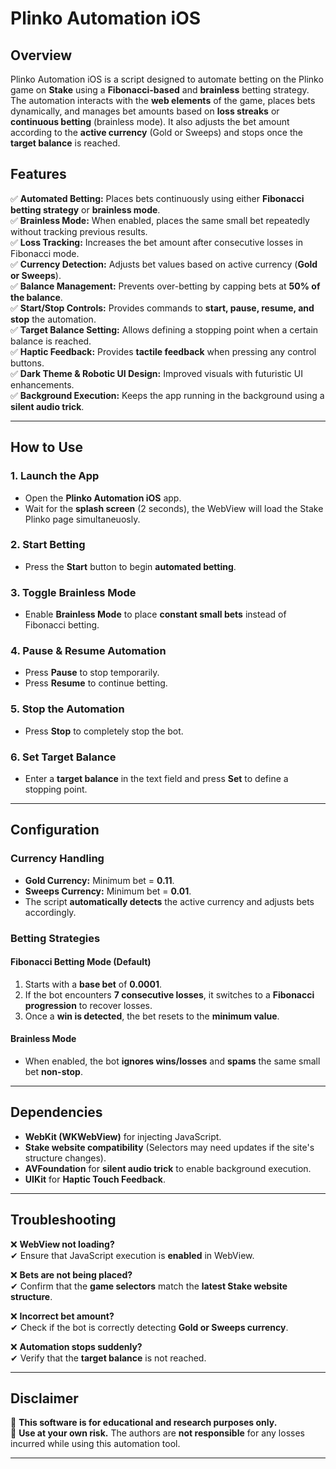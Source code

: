 # **Plinko Automation iOS**

## **Overview**
Plinko Automation iOS is a script designed to automate betting on the Plinko game on **Stake** using a **Fibonacci-based** and **brainless** betting strategy. The automation interacts with the **web elements** of the game, places bets dynamically, and manages bet amounts based on **loss streaks** or **continuous betting** (brainless mode). It also adjusts the bet amount according to the **active currency** (Gold or Sweeps) and stops once the **target balance** is reached.

## **Features**
✅ **Automated Betting:** Places bets continuously using either **Fibonacci betting strategy** or **brainless mode**.  
✅ **Brainless Mode:** When enabled, places the same small bet repeatedly without tracking previous results.  
✅ **Loss Tracking:** Increases the bet amount after consecutive losses in Fibonacci mode.  
✅ **Currency Detection:** Adjusts bet values based on active currency (**Gold or Sweeps**).  
✅ **Balance Management:** Prevents over-betting by capping bets at **50% of the balance**.  
✅ **Start/Stop Controls:** Provides commands to **start, pause, resume, and stop** the automation.  
✅ **Target Balance Setting:** Allows defining a stopping point when a certain balance is reached.  
✅ **Haptic Feedback:** Provides **tactile feedback** when pressing any control buttons.  
✅ **Dark Theme & Robotic UI Design:** Improved visuals with futuristic UI enhancements.  
✅ **Background Execution:** Keeps the app running in the background using a **silent audio trick**.  

---

## **How to Use**
### **1. Launch the App**
- Open the **Plinko Automation iOS** app.
- Wait for the **splash screen** (2 seconds), the WebView will load the Stake Plinko page simultaneuosly.

### **2. Start Betting**
- Press the **Start** button to begin **automated betting**.

### **3. Toggle Brainless Mode**
- Enable **Brainless Mode** to place **constant small bets** instead of Fibonacci betting.

### **4. Pause & Resume Automation**
- Press **Pause** to stop temporarily.
- Press **Resume** to continue betting.

### **5. Stop the Automation**
- Press **Stop** to completely stop the bot.

### **6. Set Target Balance**
- Enter a **target balance** in the text field and press **Set** to define a stopping point.

---

## **Configuration**
### **Currency Handling**
- **Gold Currency:** Minimum bet = **0.11**.
- **Sweeps Currency:** Minimum bet = **0.01**.
- The script **automatically detects** the active currency and adjusts bets accordingly.

### **Betting Strategies**
#### **Fibonacci Betting Mode (Default)**
1. Starts with a **base bet** of **0.0001**.
2. If the bot encounters **7 consecutive losses**, it switches to a **Fibonacci progression** to recover losses.
3. Once a **win is detected**, the bet resets to the **minimum value**.

#### **Brainless Mode**
- When enabled, the bot **ignores wins/losses** and **spams** the same small bet **non-stop**.

---

## **Dependencies**
- **WebKit (WKWebView)** for injecting JavaScript.
- **Stake website compatibility** (Selectors may need updates if the site's structure changes).
- **AVFoundation** for **silent audio trick** to enable background execution.
- **UIKit** for **Haptic Touch Feedback**.

---

## **Troubleshooting**
❌ **WebView not loading?**  
✔ Ensure that JavaScript execution is **enabled** in WebView.  

❌ **Bets are not being placed?**  
✔ Confirm that the **game selectors** match the **latest Stake website structure**.  

❌ **Incorrect bet amount?**  
✔ Check if the bot is correctly detecting **Gold or Sweeps currency**.  

❌ **Automation stops suddenly?**  
✔ Verify that the **target balance** is not reached.  

---

## **Disclaimer**
🚨 **This software is for educational and research purposes only.**  
📌 **Use at your own risk.** The authors are **not responsible** for any losses incurred while using this automation tool.  

---
